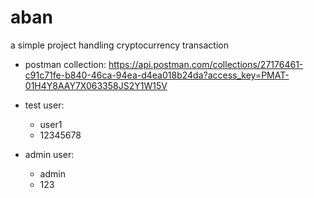 # aban
a simple project handling cryptocurrency transaction

- postman collection:
https://api.postman.com/collections/27176461-c91c71fe-b840-46ca-94ea-d4ea018b24da?access_key=PMAT-01H4Y8AAY7X063358JS2Y1W15V


- test user:
    - user1
    - 12345678
- admin user:
    - admin
    - 123